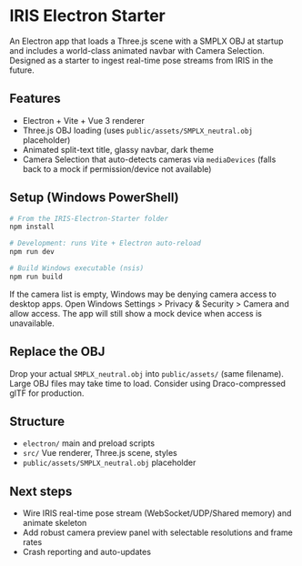 # IRIS Electron Starter

An Electron app that loads a Three.js scene with a SMPLX OBJ at startup and includes a world-class animated navbar with Camera Selection. Designed as a starter to ingest real-time pose streams from IRIS in the future.

## Features
- Electron + Vite + Vue 3 renderer
- Three.js OBJ loading (uses `public/assets/SMPLX_neutral.obj` placeholder)
- Animated split-text title, glassy navbar, dark theme
- Camera Selection that auto-detects cameras via `mediaDevices` (falls back to a mock if permission/device not available)

## Setup (Windows PowerShell)
```powershell
# From the IRIS-Electron-Starter folder
npm install

# Development: runs Vite + Electron auto-reload
npm run dev

# Build Windows executable (nsis)
npm run build
```

If the camera list is empty, Windows may be denying camera access to desktop apps. Open Windows Settings > Privacy & Security > Camera and allow access. The app will still show a mock device when access is unavailable.

## Replace the OBJ
Drop your actual `SMPLX_neutral.obj` into `public/assets/` (same filename). Large OBJ files may take time to load. Consider using Draco-compressed glTF for production.

## Structure
- `electron/` main and preload scripts
- `src/` Vue renderer, Three.js scene, styles
- `public/assets/SMPLX_neutral.obj` placeholder

## Next steps
- Wire IRIS real-time pose stream (WebSocket/UDP/Shared memory) and animate skeleton
- Add robust camera preview panel with selectable resolutions and frame rates
- Crash reporting and auto-updates
